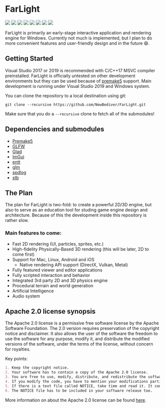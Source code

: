 # FarLight

<a alt="C/C++"> <img src="https://img.shields.io/badge/C%2FC%2B%2B17-MSVC-red" /> </a>
<a alt="GLSL"> <img src="https://img.shields.io/badge/GLSL-4.2-red" /> </a>
<a alt="Premake5"> <img src="https://img.shields.io/badge/Premake-5-red" /> </a>
<a alt="Spdlog"> <img src="https://img.shields.io/badge/SpdLog-gray" /> </a>
<a alt="OpenGL"> <img src="https://img.shields.io/badge/OpenGL-gray" /> </a>
<a alt="Glad"> <img src="https://img.shields.io/badge/Glad-gray" /> </a>
<a alt="GLFW"> <img src="https://img.shields.io/badge/GLFW-gray" /> </a>
<a alt="GLM"> <img src="https://img.shields.io/badge/GLM-gray" /> </a>

FarLight is primarily an early-stage interactive application and rendering engine for Windows. Currently not much is implemented, but I plan to do more convenient features and user-friendly design and in the future :smile:. 

## Getting Started
Visual Studio 2017 or 2019 is recommended with C/C++17 MSVC compiler preinstalled. FarLight is officially untested on other development environments but they can be used because of [premake5](https://github.com/premake/premake-core) support. Main development is running under Visual Studio 2019 and Windows system.

You can clone the repository to a local destination using git:

`git clone --recursive https://github.com/NewBediver/FarLight.git`

Make sure that you do a `--recursive` clone to fetch all of the submodules!

## Dependencies and submodules

- [Premake5](https://github.com/premake/premake-core)
- [GLFW](https://github.com/glfw/glfw)
- [Glad](https://github.com/Dav1dde/glad)
- [ImGui](https://github.com/ocornut/imgui)
- [entt](https://github.com/skypjack/entt)
- [glm](https://github.com/g-truc/glm)
- [spdlog](https://github.com/gabime/spdlog)
- [stb](https://github.com/gabime/spdlog)

## The Plan
The plan for FarLight is two-fold: to create a powerful 2D/3D engine, but also to serve as an education tool for studing game engine design and architecture. Because of this the development inside this repository is rather slow.

### Main features to come:
- Fast 2D rendering (UI, particles, sprites, etc.)
- High-fidelity Physically-Based 3D rendering (this will be later, 2D to come first)
- Support for Mac, Linux, Android and iOS
  - Native rendering API support (DirectX, Vulkan, Metal)
- Fully featured viewer and editor applications
- Fully scripted interaction and behavior
- Integrated 3rd party 2D and 3D physics engine
- Procedural terrain and world generation
- Artificial Intelligence
- Audio system

## Apache 2.0 license synopsis

The Apache 2.0 license is a permissive free software license by the Apache Software Foundation. The 2.0 version requires preservation of the copyright notice and disclaimer. It also allows the user of the software the freedom to use the software for any purpose, modify it, and distribute the modified versions of the software, under the terms of the license, without concern for royalties.

Key points:
```markdown
1. Keep the copyright notice.
2. Your software has to contain a copy of the Apache 2.0 license.
3. You are free to use, modify, distribute, and redistribute the software.
4. If you modify the code, you have to mention your modifications particularly.
5. If there is a text file called NOTICE, take time and read it. It contains further information about the specific parts of the license and the purpose of the software.
6. The NOTICE file has to be included in your software release too.
```

More information on about the Apache 2.0 license can be found [here](https://choosealicense.com/licenses/apache-2.0).
